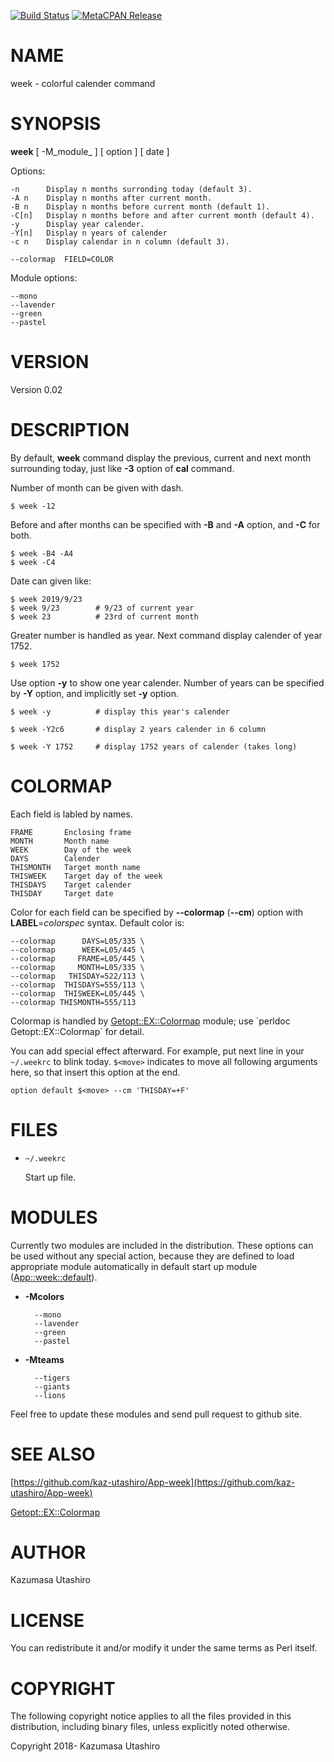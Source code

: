 [![Build Status](https://travis-ci.com/kaz-utashiro/App-week.svg?branch=master)](https://travis-ci.com/kaz-utashiro/App-week) [![MetaCPAN Release](https://badge.fury.io/pl/App-week.svg)](https://metacpan.org/release/App-week)
# NAME

week - colorful calender command

# SYNOPSIS

**week** \[ -M_module_ \] \[ option \] \[ date \]

Options:

    -n      Display n months surronding today (default 3).
    -A n    Display n months after current month.
    -B n    Display n months before current month (default 1).
    -C[n]   Display n months before and after current month (default 4).
    -y      Display year calender.
    -Y[n]   Display n years of calender
    -c n    Display calendar in n column (default 3).

    --colormap  FIELD=COLOR

Module options:

    --mono
    --lavender
    --green
    --pastel

# VERSION

Version 0.02

# DESCRIPTION

By default, **week** command display the previous, current and next
month surrounding today, just like **-3** option of **cal** command.

Number of month can be given with dash.

    $ week -12

Before and after months can be specified with **-B** and **-A** option,
and **-C** for both.

    $ week -B4 -A4
    $ week -C4

Date can given like:

    $ week 2019/9/23
    $ week 9/23        # 9/23 of current year
    $ week 23          # 23rd of current month

Greater number is handled as year.  Next command display calender of
year 1752.

    $ week 1752

Use option **-y** to show one year calender.  Number of years can be
specified by **-Y** option, and implicitly set **-y** option.

    $ week -y          # display this year's calender

    $ week -Y2c6       # display 2 years calender in 6 column

    $ week -Y 1752     # display 1752 years of calender (takes long)

# COLORMAP

Each field is labled by names.

    FRAME       Enclosing frame
    MONTH       Month name
    WEEK        Day of the week
    DAYS        Calender
    THISMONTH   Target month name
    THISWEEK    Target day of the week
    THISDAYS    Target calender
    THISDAY     Target date

Color for each field can be specified by **--colormap** (**--cm**)
option with **LABEL**=_colorspec_ syntax.  Default color is:

    --colormap      DAYS=L05/335 \
    --colormap      WEEK=L05/445 \
    --colormap     FRAME=L05/445 \
    --colormap     MONTH=L05/335 \
    --colormap   THISDAY=522/113 \
    --colormap  THISDAYS=555/113 \
    --colormap  THISWEEK=L05/445 \
    --colormap THISMONTH=555/113

Colormap is handled by [Getopt::EX::Colormap](https://metacpan.org/pod/Getopt::EX::Colormap) module; use \`perldoc
Getopt::EX::Colormap\` for detail.

You can add special effect afterward.  For example, put next line in
your `~/.weekrc` to blink today.  `$<move>` indicates to move
all following arguments here, so that insert this option at the end.

    option default $<move> --cm 'THISDAY=+F'

# FILES

- `~/.weekrc`

    Start up file.

# MODULES

Currently two modules are included in the distribution.  These options
can be used without any special action, because they are defined to
load appropriate module automatically in default start up module
([App::week::default](https://metacpan.org/pod/App::week::default)).

- **-Mcolors**

        --mono
        --lavender
        --green
        --pastel

- **-Mteams**

        --tigers
        --giants
        --lions

Feel free to update these modules and send pull request to github
site.

# SEE ALSO

[https://github.com/kaz-utashiro/App-week](https://github.com/kaz-utashiro/App-week)

[Getopt::EX::Colormap](https://metacpan.org/pod/Getopt::EX::Colormap)

# AUTHOR

Kazumasa Utashiro

# LICENSE

You can redistribute it and/or modify it under the same terms
as Perl itself.

# COPYRIGHT

The following copyright notice applies to all the files provided in
this distribution, including binary files, unless explicitly noted
otherwise.

Copyright 2018- Kazumasa Utashiro
